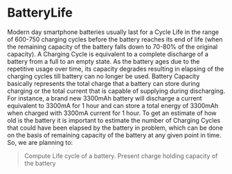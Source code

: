# BatteryLife

Modern day smartphone batteries usually last for a Cycle Life in the range of 600-750 charging
cycles before the battery reaches its end of life (when the remaining capacity of the battery falls
down to 70-80% of the original capacity).
A Charging Cycle is equivalent to a complete discharge of a battery from a full to an empty state.
As the battery ages due to the repetitive usage over time, its capacity degrades resulting in
elapsing of the charging cycles till battery can no longer be used.
Battery Capacity basically represents the total charge that a battery can store during charging or
the total current that is capable of supplying during discharging. For instance, a brand new
3300mAh battery will discharge a current equivalent to 3300mA for 1 hour and can store a total
energy of 3300mAh when charged with 3300mA current for 1 hour.
To get an estimate of how old is the battery it is important to estimate the number of Charging
Cycles that could have been elapsed by the battery in problem, which can be done on the basis of
remaining capacity of the battery at any given point in time.
So, we are planning to:
> Compute Life cycle of a battery.
> Present charge holding capacity of the battery
